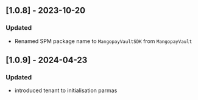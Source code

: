 ## [1.0.8] - 2023-10-20

### Updated

- Renamed SPM package name to `MangopayVaultSDK` from `MangopayVault`

## [1.0.9] - 2024-04-23

### Updated

- introduced tenant to initialisation parmas

